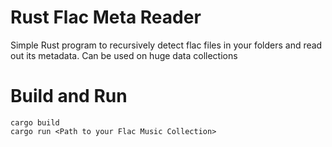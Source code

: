 # Rust Flac Meta Reader
Simple Rust program to recursively detect flac files in your folders and read out its metadata. Can be used on huge data collections

# Build and Run

```
cargo build
cargo run <Path to your Flac Music Collection>
```
